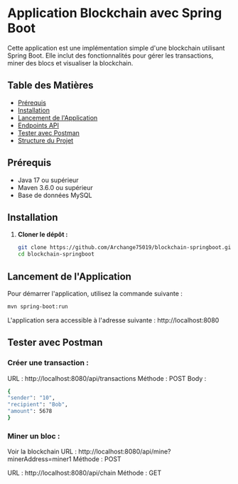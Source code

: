 # Application Blockchain avec Spring Boot

Cette application est une implémentation simple d'une blockchain utilisant Spring Boot. Elle inclut des fonctionnalités pour gérer les transactions, miner des blocs et visualiser la blockchain.

## Table des Matières
- [Prérequis](#prérequis)
- [Installation](#installation)
- [Lancement de l'Application](#lancement-de-lapplication)
- [Endpoints API](#endpoints-api)
- [Tester avec Postman](#tester-avec-postman)
- [Structure du Projet](#structure-du-projet)

## Prérequis
- Java 17 ou supérieur
- Maven 3.6.0 ou supérieur
- Base de données MySQL

## Installation

1. **Cloner le dépôt :**
   ```bash
   git clone https://github.com/Archange75019/blockchain-springboot.git
   cd blockchain-springboot

## Lancement de l'Application
Pour démarrer l'application, utilisez la commande suivante :

```bash
mvn spring-boot:run
```
L'application sera accessible à l'adresse suivante : http://localhost:8080

## Tester avec Postman
### Créer une transaction :

URL : http://localhost:8080/api/transactions
Méthode : POST
Body :
```bash
{
"sender": "10",
"recipient": "Bob",
"amount": 5678
}
```
### Miner un bloc :
Voir la blockchain
URL : http://localhost:8080/api/mine?minerAddress=miner1
Méthode : POST

URL : http://localhost:8080/api/chain
Méthode : GET